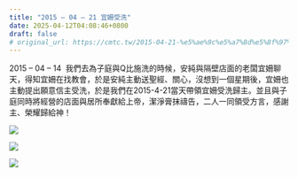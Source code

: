 ```yaml
---
title: "2015 – 04 – 21 宜姍受洗"
date: 2025-04-12T04:08:46+0800
draft: false
# original_url: https://cmtc.tw/2015-04-21-%e5%ae%9c%e5%a7%8d%e5%8f%97%e6%b4%97
---
```




2015 – 04 – 14  我們去為子庭與Q比施洗的時候，安純與隔壁店面的老闆宜姍聊天，得知宜姍在找教會，於是安純主動送聖經、關心，沒想到一個星期後，宜姍也主動提出願意信主受洗，於是我們在2015-4-21當天帶領宜姍受洗歸主。並且與子庭同時將經營的店面與居所奉獻給上帝，潔淨膏抹禱告，二人一同領受方言，感謝主、榮耀歸給神！

![](/images/宜姍受洗1.jpg)

![](/images/宜姍受洗2.jpg)

![](/images/宜姍受洗3.jpg)